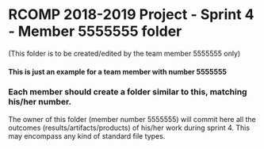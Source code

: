 RCOMP 2018-2019 Project - Sprint 4 - Member 5555555 folder
===========================================
(This folder is to be created/edited by the team member 5555555 only)

#### This is just an example for a team member with number 5555555 ####
### Each member should create a folder similar to this, matching his/her number. ###
The owner of this folder (member number 5555555) will commit here all the outcomes (results/artifacts/products)		       of his/her work during sprint 4. This may encompass any kind of standard file types.
